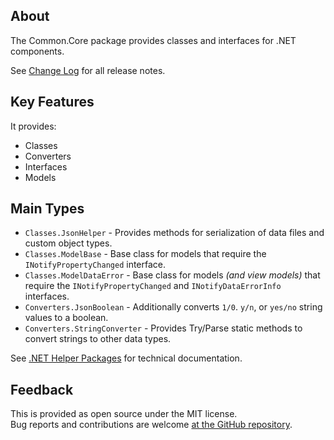 ## About
The Common.Core package provides classes and interfaces for .NET components.

See [Change Log](https://github.com/KevinDHeath/NuGetPackages/tree/main/src/Common/Core#commoncore) for all release notes.

## Key Features
It provides:
- Classes
- Converters
- Interfaces
- Models

## Main Types
- `Classes.JsonHelper` - Provides methods for serialization of data files and custom object types.
- `Classes.ModelBase` - Base class for models that require the `INotifyPropertyChanged` interface.
- `Classes.ModelDataError` - Base class for models _(and view models)_ that require the `INotifyPropertyChanged` and `INotifyDataErrorInfo` interfaces.
- `Converters.JsonBoolean` - Additionally converts `1/0`. `y/n`, or `yes/no` string values to a boolean.
- `Converters.StringConverter` - Provides Try/Parse static methods to convert strings to other data types.

See [.NET Helper Packages](https://kevindheath.github.io/nuget/html/R_Project_NuGetPackages.htm) for technical documentation.

## Feedback
This is provided as open source under the MIT license.\
Bug reports and contributions are welcome [at the GitHub repository](https://github.com/KevinDHeath/NuGetPackages).